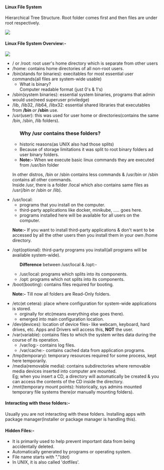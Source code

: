 <h4>Linux File System</h4>
<p>Hierarchical Tree Structure. Root folder comes first and then files are under root respectively.</p>
<img src="https://droidtechknow.com/tips-and-tricks/linux-vs-windows/images/File-system-e1606716068662.jpg">

<h4>Linux File System Overview:-</h4>
<img src="https://nepalisupport.files.wordpress.com/2016/06/linux-filesystem.png">
<p>
    <ul>
        <li>/ or /root: root user's home directory which is separate from other users</li>
        <li>/home: contains home directories of all non-root users.</li>
        <li>/bin(stands for binaries): execitables for most essential user commands(all files are system-wide usable)
            <ul>
                <li>What is binary? <br>
                    Computer readable format (just 0's & 1's)
                </li>
            </ul>
        </li>
        <li>/sbin(system binaries): essential system binaries, programs that admin would use(need superuser priviledge)</li>
        <li>/lib, /lib32, /lib64, /libx32: essential shared libraries that executables from <strong>/bin</strong> <em>or</em> <strong>/sbin</strong> use.</li>
        <li>/usr(user): this was used for user home or directories(contains the same /bin, /sbin, /lib folders).
            <ul>
                <h3>Why /usr contains these folders?</h3>
                <li>historic reasons(as UNIX also had those splits)</li>
                <li>Because of storage limitations it was split to root binary folders ad user binary folders.</li>
                <li><strong>Note:-</strong> When we execute basic linux commands they are executed from /usr/bin folder</li>
            </ul>
            <p>In other distros, /bin or /sbin contains less commands & /usr/bin or /sbin contains all other commands. <br>
                Inside /usr, there is a folder /local which also contains same files as /usr(/bin or /sbin or /lib).
            </p>
        </li>
        <li>/usr/local:
            <ul>
                <li>programs that you install on the computer.</li>
                <li>third-party applications like docker, minikube, ..... goes here.</li>
                <li>programs installed here will be available for all users on the computer.</li>
            </ul>
            <p><strong>Note:-</strong> If you want to install third-party applications & don't want to be accessed by all the other users then you install them in your own /home directory.</p>
        </li>
        <li>/opt(optional): third-party programs you install(all programs will be available system-wide).
            <ul>
                <p><strong>Difference</strong> between /usr/local & /opt:-</p>
                <li>/usr/local: programs which splits into its components.</li>
                <li>/opt: programs which not splits into its components.</li>
            </ul>
        </li>
        <li>/boot(booting): contains files required for booting.</li>
        <p><strong>Note:-</strong> Till now all folders are Read-Only folders.</p>
        <li>/etc(et cetera): place where configuration for system-wide applications is stored.
            <ul>
                <li>orginally for etc(means everything else goes there).</li>
                <li>emerged into main configuration location.</li>
            </ul>
        </li>
        <li>/dev(devices): location of device files- like webcam, keyboard, hard drives, etc. Apps and Drivers will access this, <strong>NOT</strong> the user.</li>
        <li>/var(variable): contains files to which the system writes data during the course of its operation.
            <ul>
                <li>/var/log:- contains log files.</li>
                <li>/var/cache:- contains cached data from application programs.</li>
            </ul>
        </li>
        <li>/tmp(temporary): temporary resources required for some process, kept here temporarily.</li>
        <li>/media(removable media): contains subdirectories where removable media devices inserted into computer are mounted. <br>
            Eg; when you insert a CD, a directory will automatically be created & you can access the contents of the CD inside the directory.
        </li>
        <li>/mnt(temporary mount points): historically, sys admins mounted temporary file systems there(or manually mounting folders).</li>
    </ul>
</p>

<h4>Interacting with these folders:-</h4>
<p>Usually you are not interacting with these folders. Installing apps with package manager(Installer or package manager is handling this).</p>

<h4>Hidden Files:-</h4>
<p>
    <ul>
        <li>It is primarily used to help prevent important data from being accidentally deleted.</li>
        <li>Automatically generated by programs or operating system.</li>
        <li>File name starts with "."(dot)</li>
        <li>In UNIX, it is also called 'dotfiles'.</li>
    </ul>
</p>